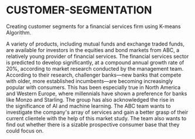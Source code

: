 # CUSTOMER-SEGMENTATION
Creating customer segments for a financial services firm using K-means Algorithm.


A variety of products, including mutual funds and exchange traded funds, are available for investors in the equities and bond markets from ABC,
a relatively young provider of financial services. 
The financial services sector is predicted to develop significantly, at a compound annual growth rate of 20%, according to market research 
conducted by the management team. According to their research, challenger banks—new banks that compete with older, more established incumbents—are
becoming increasingly popular with consumers. This has been especially true in North America and Western Europe, where millennials have shown a preference for banks like Monzo and Starling. The group has also acknowledged the rise in the significance of AI and machine learning.
The ABC team wants to investigate the company's array of services and gain a better grasp of their current clientele with the help of this market study. The team also wants to find out whether there is a sizable prospective consumer base that they could focus on.
